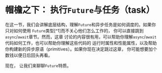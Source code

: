 # 帽檐之下： 执行`Future`与任务（task）

在这一节，我们会讲解底层结构，理解`Future`和异步任务是如何调度的。如果你只对如何使用
`Future`类型[^1]而不关心他们怎么工作的， 你可以直接跳到`async`/`await`章节。然而，这章
讨论的内容很有用，可以帮助你理解`async`/`await`代码如何工作，也可以帮助你理解这些代码的
运行时属性和性能属性，以及帮助你构建新的异步原语（primitives）。如果你现在决定跳过这章，
你可能想要加个数钱以便日后回头再看。

现在， 让我们来聊聊`Future`特质。
